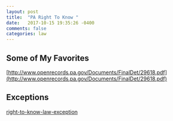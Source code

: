 ```yaml
---
layout: post
title:  "PA Right To Know "
date:   2017-10-15 19:35:26 -0400 
comments: false
categories: law
---
```



## Some of My Favorites 

[http://www.openrecords.pa.gov/Documents/FinalDet/29618.pdf](http://www.openrecords.pa.gov/Documents/FinalDet/29618.pdf)


## Exceptions

[right-to-know-law-exception](http://pafoic.org/right-to-know-law-exceptions/)


<div id="fb-root"></div>
<script>(function(d, s, id) {
  var js, fjs = d.getElementsByTagName(s)[0];
  if (d.getElementById(id)) return;
  js = d.createElement(s); js.id = id;
  js.src = "//connect.facebook.net/en_US/sdk.js#xfbml=1&version=v2.8&appId=671657696349259";
  fjs.parentNode.insertBefore(js, fjs);
}(document, 'script', 'facebook-jssdk'));</script>


<!--  Enter text below, if you want -->


<div class="fb-comments"  data-numposts="5"></div>






